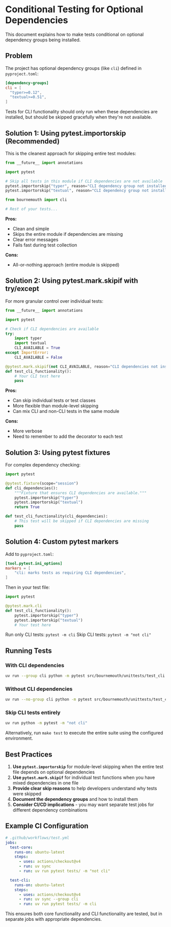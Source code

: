 # Conditional Testing for Optional Dependencies

This document explains how to make tests conditional on optional
dependency groups being installed.

## Problem

The project has optional dependency groups (like `cli`) defined in `pyproject.toml`:

```toml
[dependency-groups]
cli = [
  "typer>=0.12",
  "textual>=0.51",
]
```

Tests for CLI functionality should only run when these dependencies are
installed, but should be skipped gracefully when they're not available.

## Solution 1: Using pytest.importorskip (Recommended)

This is the cleanest approach for skipping entire test modules:

```python
from __future__ import annotations

import pytest

# Skip all tests in this module if CLI dependencies are not available
pytest.importorskip("typer", reason="CLI dependency group not installed")
pytest.importorskip("textual", reason="CLI dependency group not installed")

from bournemouth import cli

# Rest of your tests...
```

**Pros:**

- Clean and simple
- Skips the entire module if dependencies are missing
- Clear error messages
- Fails fast during test collection

**Cons:**

- All-or-nothing approach (entire module is skipped)

## Solution 2: Using pytest.mark.skipif with try/except

For more granular control over individual tests:

```python
from __future__ import annotations

import pytest

# Check if CLI dependencies are available
try:
    import typer
    import textual
    CLI_AVAILABLE = True
except ImportError:
    CLI_AVAILABLE = False

@pytest.mark.skipif(not CLI_AVAILABLE, reason="CLI dependencies not installed")
def test_cli_functionality():
    # Your CLI test here
    pass
```

**Pros:**

- Can skip individual tests or test classes
- More flexible than module-level skipping
- Can mix CLI and non-CLI tests in the same module

**Cons:**

- More verbose
- Need to remember to add the decorator to each test

## Solution 3: Using pytest fixtures

For complex dependency checking:

```python
import pytest

@pytest.fixture(scope="session")
def cli_dependencies():
    """Fixture that ensures CLI dependencies are available."""
    pytest.importorskip("typer")
    pytest.importorskip("textual")
    return True

def test_cli_functionality(cli_dependencies):
    # This test will be skipped if CLI dependencies are missing
    pass
```

## Solution 4: Custom pytest markers

Add to `pyproject.toml`:

```toml
[tool.pytest.ini_options]
markers = [
    "cli: marks tests as requiring CLI dependencies",
]
```

Then in your test file:

```python
import pytest

@pytest.mark.cli
def test_cli_functionality():
    pytest.importorskip("typer")
    pytest.importorskip("textual")
    # Your test here
```

Run only CLI tests: `pytest -m cli`
Skip CLI tests: `pytest -m "not cli"`

## Running Tests

### With CLI dependencies

```bash
uv run --group cli python -m pytest src/bournemouth/unittests/test_cli.py -v
```

### Without CLI dependencies

```bash
uv run --no-group cli python -m pytest src/bournemouth/unittests/test_cli.py -v
```

### Skip CLI tests entirely

```bash
uv run python -m pytest -m "not cli"
```

Alternatively, run `make test` to execute the entire suite using the
configured environment.

## Best Practices

1. **Use `pytest.importorskip`** for module-level skipping when the entire
   test file depends on optional dependencies
2. **Use `pytest.mark.skipif`** for individual test functions when you have
   mixed dependencies in one file
3. **Provide clear skip reasons** to help developers understand why tests
   were skipped
4. **Document the dependency groups** and how to install them
5. **Consider CI/CD implications** - you may want separate test jobs for
   different dependency combinations

## Example CI Configuration

```yaml
# .github/workflows/test.yml
jobs:
  test-core:
    runs-on: ubuntu-latest
    steps:
      - uses: actions/checkout@v4
      - run: uv sync
      - run: uv run pytest tests/ -m "not cli"

  test-cli:
    runs-on: ubuntu-latest
    steps:
      - uses: actions/checkout@v4
      - run: uv sync --group cli
      - run: uv run pytest tests/ -m cli
```

This ensures both core functionality and CLI functionality are tested,
but in separate jobs with appropriate dependencies.
